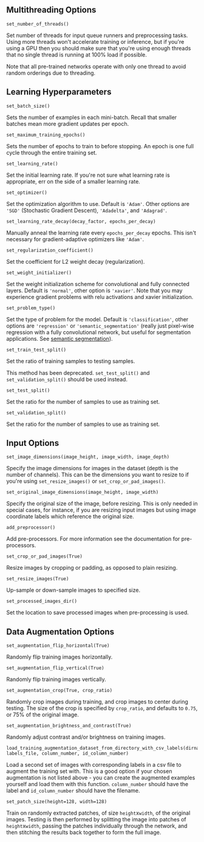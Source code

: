 ## Multithreading Options

```
set_number_of_threads()
```

Set number of threads for input queue runners and preprocessing tasks. Using more threads won't accelerate training or inference, but if you're using a GPU then you should make sure that you're using enough threads that no single thread is running at 100% load if possible.

Note that all pre-trained networks operate with only one thread to avoid random orderings due to threading.

## Learning Hyperparameters

```
set_batch_size()
```

Sets the number of examples in each mini-batch. Recall that smaller batches mean more gradient updates per epoch.

```
set_maximum_training_epochs()
```

Sets the number of epochs to train to before stopping. An epoch is one full cycle through the entire training set.

```
set_learning_rate()
```

Set the initial learning rate. If you're not sure what learning rate is appropriate, err on the side of a smaller learning rate.

```
set_optimizer()
```

Set the optimization algorithm to use. Default is `'Adam'`. Other options are `'SGD'` (Stochastic Gradient Descent), `'Adadelta'`, and `'Adagrad'`.

```
set_learning_rate_decay(decay_factor, epochs_per_decay)
```

Manually anneal the learning rate every `epochs_per_decay` epochs. This isn't necessary for gradient-adaptive optimizers like `'Adam'`.

```
set_regularization_coefficient()
```

Set the coefficient for L2 weight decay (regularization).

```
set_weight_initializer()
```

Set the weight initialization scheme for convolutional and fully connected layers. Default is `'normal'`, other option is `'xavier'`. Note that you may experience gradient problems with relu activations and xavier initialization.

```
set_problem_type()
```

Set the type of problem for the model. Default is `'classification'`, other options are `'regression'` or `'semantic_segmentation'` (really just pixel-wise regression with a fully convolutional network, but useful for segmentation applications. See [semantic segmentation](/Semantic-Segmentation/)).

```
set_train_test_split()
```

Set the ratio of training samples to testing samples.

This method has been deprecated. `set_test_split()` and `set_validation_split()` should be used instead.

```
set_test_split()
```

Set the ratio for the number of samples to use as training set.

```
set_validation_split()
```

Set the ratio for the number of samples to use as training set.

## Input Options

```
set_image_dimensions(image_height, image_width, image_depth)
```

Specify the image dimensions for images in the dataset (depth is the number of channels). This can be the dimensions you want to resize to if you're using `set_resize_images()` or `set_crop_or_pad_images()`.

```
set_original_image_dimensions(image_height, image_width)
```

Specify the original size of the image, before resizing. This is only needed in special cases, for instance, if you are resizing input images but using image coordinate labels which reference the original size.

```
add_preprocessor()
```

Add pre-processors. For more information see the documentation for pre-processors.

```
set_crop_or_pad_images(True)
```

Resize images by cropping or padding, as opposed to plain resizing.

```
set_resize_images(True)
```

Up-sample or down-sample images to specified size.

```
set_processed_images_dir()
```

Set the location to save processed images when pre-processing is used.

## Data Augmentation Options

```
set_augmentation_flip_horizontal(True)
```

Randomly flip training images horizontally.

```
set_augmentation_flip_vertical(True)
```

Randomly flip training images vertically.

```
set_augmentation_crop(True, crop_ratio)
```

Randomly crop images during training, and crop images to center during testing. The size of the crop is specified by `crop_ratio`, and defaults to `0.75`, or 75% of the original image.

```
set_augmentation_brightness_and_contrast(True)
```

Randomly adjust contrast and/or brightness on training images.


```
load_training_augmentation_dataset_from_directory_with_csv_labels(dirname, labels_file, column_number, id_column_number)
```

Load a second set of images with corresponding labels in a csv file to augment the training set with. This is a good option if your chosen augmentation is not listed above - you can create the augmented examples yourself and load them with this function. `column_number` should have the label and `id_column_number` should have the filename.

```
set_patch_size(height=128, width=128)
```

Train on randomly extracted patches, of size `height`x`width`, of the original images. Testing is then performed by splitting the image into patches of `height`x`width`, passing the patches individually through the network, and then stitching the results back together to form the full image. 
